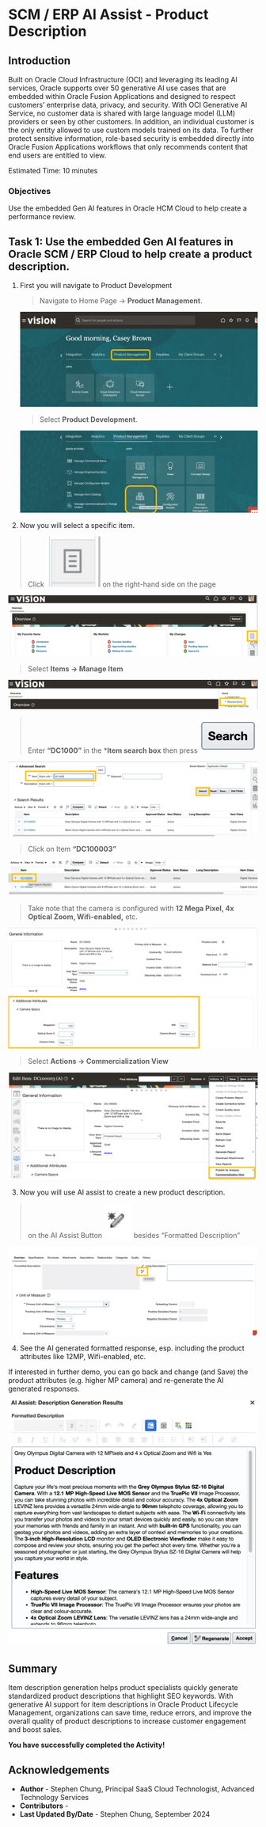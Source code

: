 # SCM / ERP AI Assist - Product Description

## Introduction

Built on Oracle Cloud Infrastructure (OCI) and leveraging its leading AI services, Oracle supports over 50 generative AI use cases that are embedded within Oracle Fusion Applications and designed to respect customers’ enterprise data, privacy, and security. With OCI Generative AI Service, no customer data is shared with large language model (LLM) providers or seen by other customers. In addition, an individual customer is the only entity allowed to use custom models trained on its data. To further protect sensitive information, role-based security is embedded directly into Oracle Fusion Applications workflows that only recommends content that end users are entitled to view.

Estimated Time: 10 minutes


### Objectives

Use the embedded Gen AI features in Oracle HCM Cloud to help create a performance review.


## Task 1: Use the embedded Gen AI features in Oracle SCM / ERP Cloud to help create a product description.


1. First you will navigate to Product Development

   > Navigate to Home Page -> **Product Management**.

   ![Application Home](images/image001.png)

   > Select **Product Development**.

   ![Product Management](images/image002.png)

2.  Now you will select a specific item.

   > Click ![Hamburger Icon](images/image003.png) on the right-hand side on the page

   ![Item Overview](images/image004.png)

   > Select **Items -> Manage Item**

   ![Item Overview](images/image005.png)

   > Enter **“DC1000”** in the ***Item search box** then press ![Search Button](images/image006.png)

   ![advanced search](images/image007.png)

   > Click on Item **“DC100003”** 

   ![advanced search](images/image008.png)

   > Take note that the camera is configured with **12 Mega Pixel, 4x Optical Zoom, Wifi-enabled,** etc.

   ![General Information](images/image009.png)

   > Select **Actions -> Commercialization View**

   ![General Information](images/image010.png)

3.  Now you will use AI assist to create a new product description.

   > on the AI Assist Button ![AI Assist Button](images/image011.png) besides “Formatted Description”

   ![Item Overview](images/image012.png)

4.  See the AI generated formatted response, esp. including the product attributes like 12MP, Wifi-enabled, etc.  

   If interested in further demo, you can go back and change (and Save) the product attributes (e.g. higher MP camera) and re-generate the AI generated responses.

   ![Product Description](images/image013.png)



## Summary

Item description generation helps product specialists quickly generate standardized product descriptions that highlight SEO keywords. With generative AI support for item descriptions in Oracle Product Lifecycle Management, organizations can save time, reduce errors, and improve the overall quality of product descriptions to increase customer engagement and boost sales.

**You have successfully completed the Activity!**

## Acknowledgements
* **Author** - Stephen Chung, Principal SaaS Cloud Technologist, Advanced Technology Services
* **Contributors** -  
* **Last Updated By/Date** - Stephen Chung, September 2024
